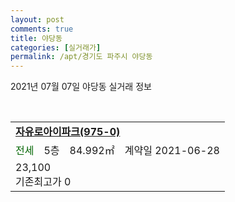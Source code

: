 ```yaml
---
layout: post
comments: true
title: 야당동
categories: [실거래가]
permalink: /apt/경기도 파주시 야당동
---
```


2021년 07월 07일 야당동 실거래 정보

<script type="text/javascript">
  google.charts.load('current', {'packages':['corechart']});
  google.charts.setOnLoadCallback(drawChart);

  function drawChart() {
    var data = google.visualization.arrayToDataTable([['거래일', '매매', '전월세', '전매'], ['20-07', 96, 84, 0], ['20-08', 141, 81, 0], ['20-09', 100, 69, 0], ['20-10', 134, 85, 0], ['20-11', 150, 78, 0], ['20-12', 64, 80, 0], ['21-01', 52, 77, 0], ['21-02', 43, 88, 0], ['21-03', 45, 46, 0], ['21-04', 39, 61, 0], ['21-05', 40, 55, 0], ['21-06', 64, 71, 0], ['21-07', 8, 2, 0]]);

    var options = {
      title: '최근 유형별 거래량 추이',
      legend: { position: 'bottom' }
    };

    var chart = new google.visualization.LineChart(document.getElementById('columnchart_material'));
    chart.draw(data, (options));
  }
</script>

<div id="columnchart_material" style="width: 95%; margin-left: -35px; display: block"></div>
<br>
<table>
  <tr>
    <td colspan="4" style="font-weight: bold;"><a href="https://search.naver.com/search.naver?query=야당동 자유로아이파크(975-0)">자유로아이파크(975-0)</a></td>
  </tr>
    
  <tr>
    <td><a style="color: darkgreen">전세</a></td>
    <td>5층</td>
    <td>84.992㎡</td>
    <td>계약일 2021-06-28</td>
  </tr>
  <tr>
    <td colspan="4">23,100<br>기존최고가 0</td>
  </tr>
    
</table>
    